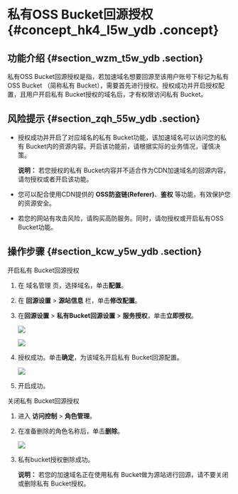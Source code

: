 # 私有OSS Bucket回源授权 {#concept_hk4_l5w_ydb .concept}

## 功能介绍 {#section_wzm_t5w_ydb .section}

私有OSS Bucket回源授权是指，若加速域名想要回源至该用户账号下标记为私有OSS Bucket （简称私有 Bucket），需要首先进行授权。授权成功并开启授权配置，且用户开启私有 Bucket授权的域名后，才有权限访问私有 Bucket。

## 风险提示 {#section_zqh_55w_ydb .section}

-   授权成功并开启了对应域名的私有 Bucket功能，该加速域名可以访问您的私有 Bucket内的资源内容。开启该功能前，请根据实际的业务情况，谨慎决策。

    **说明：** 若您授权的私有 Bucket内容并不适合作为CDN加速域名的回源内容，请勿授权或者开启该功能。

-   您可以配合使用CDN提供的 **OSS防盗链\(Referer\)**、**鉴权** 等功能，有效保护您的资源安全。
-   若您的网站有攻击风险，请购买高防服务。同时，请勿授权或开启私有OSS Bucket功能。

## 操作步骤 {#section_kcw_y5w_ydb .section}

开启私有 Bucket回源授权

1.  在 域名管理 页，选择域名，单击**配置**。
2.  在 **回源设置** \> **源站信息** 栏，单击**修改配置**。
3.  在**回源设置** \> **私有Bucket回源设置** \> **服务授权**，单击**立即授权**。

    ![](http://static-aliyun-doc.oss-cn-hangzhou.aliyuncs.com/assets/img/13458/4403_zh-CN.png)

    ![](http://static-aliyun-doc.oss-cn-hangzhou.aliyuncs.com/assets/img/13458/4404_zh-CN.png)

4.  授权成功。单击**确定**，为该域名开启私有 Bucket回源配置。

    ![](http://static-aliyun-doc.oss-cn-hangzhou.aliyuncs.com/assets/img/13458/4405_zh-CN.png)

5.  开启成功。

关闭私有 Bucket回源授权

1.  进入 **访问控制** \> **角色管理**。
2.  在准备删除的角色名称后，单击**删除**。

    ![](http://static-aliyun-doc.oss-cn-hangzhou.aliyuncs.com/assets/img/13458/4406_zh-CN.png)

3.  私有bucket授权删除成功。

    **说明：** 若您的加速域名正在使用私有 Bucket做为源站进行回源，请不要关闭或删除私有 Bucket授权。


